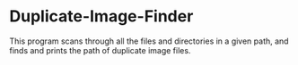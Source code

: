 # Duplicate-Image-Finder
This program scans through all the files and directories in a given path, and finds and prints the path of duplicate image files.
